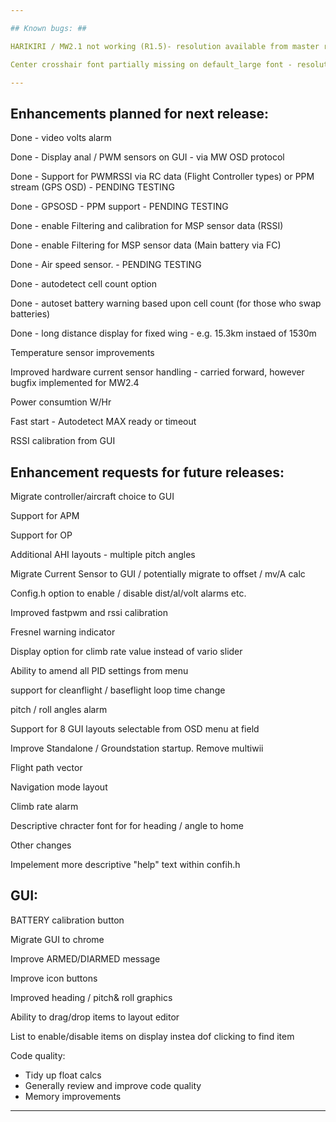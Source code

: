 ```yaml
---

## Known bugs: ##

HARIKIRI / MW2.1 not working (R1.5)- resolution available from master repository

Center crosshair font partially missing on default_large font - resolution available from master repository

---
```


## Enhancements planned for next  release: ##

Done - video volts alarm

Done - Display anal / PWM sensors on GUI - via MW OSD protocol

Done - Support for PWMRSSI via RC data (Flight Controller types) or PPM stream (GPS OSD) - PENDING TESTING

Done - GPSOSD - PPM support - PENDING TESTING

Done - enable Filtering and calibration for MSP sensor data (RSSI)

Done - enable Filtering for MSP sensor data (Main battery via FC)

Done - Air speed sensor. - PENDING TESTING

Done - autodetect cell count option 

Done - autoset battery warning based upon cell count (for those who swap batteries) 

Done - long distance display for fixed wing - e.g. 15.3km instaed of 1530m 

Temperature sensor improvements

Improved hardware current sensor handling - carried forward, however bugfix implemented for MW2.4

Power consumtion W/Hr 

Fast start - Autodetect MAX ready or timeout

RSSI calibration from GUI


## Enhancement requests for future releases: ##

Migrate controller/aircraft choice to GUI

Support for APM

Support for OP

Additional AHI layouts - multiple pitch angles

Migrate Current Sensor to GUI / potentially migrate to offset / mv/A calc 

Config.h option to enable / disable dist/al/volt alarms etc.

Improved fastpwm and rssi calibration

Fresnel warning indicator

Display option for climb rate value instead of vario slider

Ability to amend all PID settings from menu

support for cleanflight / baseflight loop time change

pitch / roll angles alarm

Support for 8 GUI layouts selectable from OSD menu at field

Improve Standalone / Groundstation startup. Remove multiwii

Flight path vector

Navigation mode layout

Climb rate alarm

Descriptive chracter font for for heading / angle to home


Other changes

Impelement more descriptive "help" text within confih.h


## GUI: ##

BATTERY calibration button

Migrate GUI to chrome

Improve ARMED/DIARMED message

Improve icon buttons

Improved heading / pitch& roll graphics 

Ability to drag/drop items to layout editor

List to enable/disable items on display instea dof clicking to find item


Code quality:

 - Tidy up float calcs
 - Generally review and improve code quality
 - Memory improvements
 
---
 








